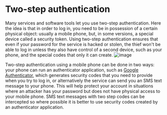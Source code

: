[Title]: # (Two-step authentication)
[Difficulty]: # (Advanced)
[Order]: # (2)

# Two-step authentication

Many services and software tools let you use two-step authentication. Here the idea is that in order to log in, you need to be in possession of a certain physical object: usually a mobile phone, but, in some versions, a special device called a security token. Using two-step authentication ensures that even if your password for the service is hacked or stolen, the thief won't be able to log in unless they also have control of a second device, such as your phone, and the special codes that only it can create.
![image](password_adv2.png)

Two-step authentication using a mobile phone can be done in two ways: your phone can run an authenticator application, such as [Google Authenticator](https://play.google.com/store/apps/details?id=com.google.android.apps.authenticator2), which generates security codes that you need to provide when you try to log in, or alternatively the service can send you an SMS text message to your phone. This will help protect your account in situations where an attacker has your password but does not have physical access to your mobile phone. SMS text messages with two step codes can be intercepted so where possible it is better to use security codes created by an authenticator application.
